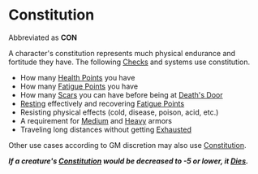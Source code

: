 # Constitution

Abbreviated as **CON**

A character's constitution represents much physical endurance and fortitude they have. The following [Checks](../../Game%20Procedures/Core%20Procedures/Check.md) and systems use constitution.

- How many [Health Points](../Derived%20Statistics/Health%20Points.md) you have
- How many [Fatigue Points](../Derived%20Statistics/Fatigue%20Points.md) you have
- How many [Scars](../Derived%20Statistics/Scars.md) you can have before being at [Death's Door](../../Game%20Procedures/Conditions/Death's%20Door.md)
- [Resting](../../Game%20Procedures/Exploration/Resting.md) effectively and recovering [Fatigue Points](../Derived%20Statistics/Fatigue%20Points.md)
- Resisting physical effects (cold, disease, poison, acid, etc.)
- A requirement for [Medium](../../Items/Armor/Armor%20Properties/Medium%20Armor%20Property.md) and [Heavy](../../Items/Armor/Armor%20Properties/Heavy%20Armor%20Property.md) armors
- Traveling long distances without getting [Exhausted](../../Game%20Procedures/Conditions/Exhausted.md)

Other use cases according to GM discretion may also use [Constitution](Constitution.md).

***If a creature's [Constitution](Constitution.md) would be decreased to -5 or lower, it [Dies](../../Game%20Procedures/Conditions/Dying.md#Dead).***
